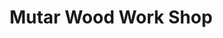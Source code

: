 ---
title: "Mutar Wood Work Shop"
url: /gbarnga/mutar-wood-work-shop-nicole-street/
shop: furniture
---